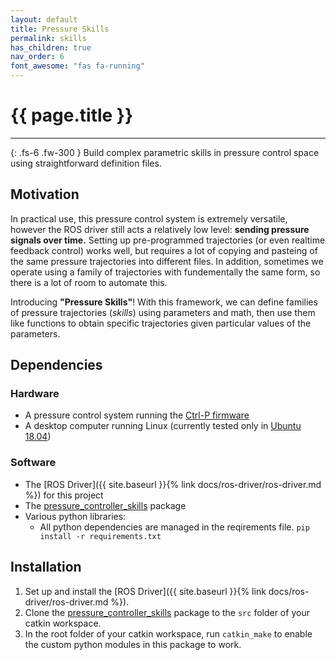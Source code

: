 ```yaml
---
layout: default
title: Pressure Skills
permalink: skills
has_children: true
nav_order: 6
font_awesome: "fas fa-running"
---
```


# <i class="{{ page.font_awesome }}"></i> {{ page.title }}

---

{: .fs-6 .fw-300 }
Build complex parametric skills in pressure control space using straightforward definition files.

## Motivation
In practical use, this pressure control system is extremely versatile, however the ROS driver still acts a relatively low level: **sending pressure signals over time.** Setting up pre-programmed trajectories (or even realtime feedback control) works well, but requires a lot of copying and pasteing of the same pressure trajectories into different files. In addition, sometimes we operate using a family of trajectories with fundementally the same form, so there is a lot of room to automate this.

Introducing **"Pressure Skills"**! With this framework, we can define families of pressure trajectories (_skills_) using parameters and math, then use them like functions to obtain specific trajectories given particular values of the parameters.


## Dependencies
### Hardware
- A pressure control system running the [Ctrl-P firmware](https://github.com/cbteeple/pressure_controller)
- A desktop computer running Linux (currently tested only in [Ubuntu 18.04](https://ubuntu.com/download/desktop))

### Software
- The [ROS Driver]({{ site.baseurl }}{% link docs/ros-driver/ros-driver.md %}) for this project
- The [pressure_controller_skills](https://github.com/cbteeple/pressure_controller_skills) package
- Various python libraries:
	- All python dependencies are managed in the reqirements file. `pip install -r requirements.txt`

## Installation
1. Set up and install the [ROS Driver]({{ site.baseurl }}{% link docs/ros-driver/ros-driver.md %}).
2. Clone the [pressure_controller_skills](https://github.com/cbteeple/pressure_controller_skills) package to the `src` folder of your catkin workspace.
3. In the root folder of your catkin workspace, run `catkin_make` to enable the custom python modules in this package to work.
